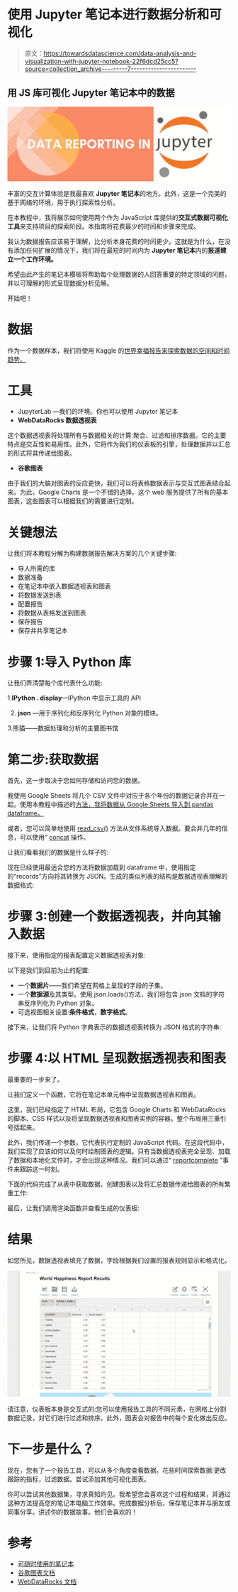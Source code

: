 # 使用 Jupyter 笔记本进行数据分析和可视化

> 原文：<https://towardsdatascience.com/data-analysis-and-visualization-with-jupyter-notebook-22f6dcd25cc5?source=collection_archive---------7----------------------->

## 用 JS 库可视化 Jupyter 笔记本中的数据

![](img/db16d3c90cd962c64729aa320503232e.png)

丰富的交互计算体验是我最喜欢 **Jupyter 笔记本**的地方。此外，这是一个完美的基于网络的环境，用于执行探索性分析。

在本教程中，我将展示如何使用两个作为 JavaScript 库提供的**交互式数据可视化工具**来支持项目的探索阶段。本指南将花费最少的时间和步骤来完成。

我认为数据报告应该易于理解，比分析本身花费的时间更少。这就是为什么，在没有添加任何扩展的情况下，我们将在最短的时间内为 **Jupyter 笔记本**内的**报道建立一个工作环境。**

希望由此产生的笔记本模板将帮助每个处理数据的人回答重要的特定领域的问题，并以可理解的形式呈现数据分析见解。

开始吧！

# 数据

作为一个数据样本，我们将使用 Kaggle 的[世界幸福报告来探索数据的空间和时间趋势。](https://www.kaggle.com/unsdsn/world-happiness)

# 工具

*   JupyterLab —我们的环境。你也可以使用 Jupyter 笔记本
*   **WebDataRocks 数据透视表**

这个数据透视表将处理所有与数据相关的计算:聚合、过滤和排序数据。它的主要特点是交互性和易用性。此外，它将作为我们的仪表板的引擎，处理数据并以汇总的形式将其传递给图表。

*   **谷歌图表**

由于我们的大脑对图表的反应更快，我们可以将表格数据表示与交互式图表结合起来。为此，Google Charts 是一个不错的选择。这个 web 服务提供了所有的基本图表，这些图表可以根据我们的需要进行定制。

# 关键想法

让我们将本教程分解为构建数据报告解决方案的几个关键步骤:

*   导入所需的库
*   数据准备
*   在笔记本中嵌入数据透视表和图表
*   将数据发送到表
*   配置报告
*   将数据从表格发送到图表
*   保存报告
*   保存并共享笔记本

# 步骤 1:导入 Python 库

让我们弄清楚每个库代表什么功能:

1.**IPython . display**—IPython 中显示工具的 API

2. **json** —用于序列化和反序列化 Python 对象的模块。

3.熊猫——数据处理和分析的主要图书馆

# 第二步:获取数据

首先，这一步取决于您如何存储和访问您的数据。

我使用 Google Sheets 将几个 CSV 文件中对应于各个年份的数据记录合并在一起。使用本教程中描述的[方法，我将数据从 Google Sheets 导入到 pandas dataframe。](/how-to-import-google-sheets-data-into-a-pandas-dataframe-using-googles-api-v4-2020-f50e84ea4530)

或者，您可以简单地使用 [read_csv()](https://pandas.pydata.org/pandas-docs/stable/reference/api/pandas.read_csv.html) 方法从文件系统导入数据。要合并几年的信息，可以使用“ [concat](https://pandas.pydata.org/pandas-docs/stable/reference/api/pandas.concat.html) 操作。

让我们看看我们的数据是什么样子的:

现在已经使用最适合您的方法将数据加载到 dataframe 中，使用指定的“records”方向将其转换为 JSON。生成的类似列表的结构是数据透视表理解的数据格式:

# 步骤 3:创建一个数据透视表，并向其输入数据

接下来，使用指定的报表配置定义数据透视表对象:

以下是我们到目前为止的配置:

*   一个**数据片**——我们希望在网格上呈现的字段的子集。
*   一个**数据源**及其类型。使用 json.loads()方法，我们将包含 json 文档的字符串反序列化为 Python 对象。
*   可选视图相关设置:**条件格式**，**数字格式**。

接下来，让我们将 Python 字典表示的数据透视表转换为 JSON 格式的字符串:

# 步骤 4:以 HTML 呈现数据透视表和图表

最重要的一步来了。

让我们定义一个函数，它将在笔记本单元格中呈现数据透视表和图表。

这里，我们已经指定了 HTML 布局，它包含 Google Charts 和 WebDataRocks 的脚本、CSS 样式以及将呈现数据透视表和图表实例的容器。整个布局用三重引号括起来。

此外，我们传递一个参数，它代表执行定制的 JavaScript 代码。在这段代码中，我们实现了应该如何以及何时绘制图表的逻辑。只有当数据透视表完全呈现、加载了数据和本地化文件时，才会出现这种情况。我们可以通过“ [reportcomplete](https://www.webdatarocks.com/doc/reportcomplete/?r=td3) ”事件来跟踪这一时刻。

下面的代码完成了从表中获取数据、创建图表以及将汇总数据传递给图表的所有繁重工作:

最后，让我们调用渲染函数并查看生成的仪表板:

# 结果

如您所见，数据透视表填充了数据，字段根据我们设置的报表规则显示和格式化。

![](img/b04918521a97474c7ae4de39f04e509e.png)

请注意，仪表板本身是交互式的:您可以使用报告工具的不同元素，在网格上分割数据记录，对它们进行过滤和排序。此外，图表会对报告中的每个变化做出反应。

# 下一步是什么？

现在，您有了一个报告工具，可以从多个角度查看数据。花些时间探索数据:更改跟踪的指标，过滤数据。尝试添加其他可视化图表。

你可以尝试其他数据集，寻求真知灼见。我希望您会喜欢这个过程和结果，并通过这种方法提高您的笔记本电脑工作效率。完成数据分析后，保存笔记本并与朋友或同事分享。讲述你的数据故事。他们会喜欢的！

# 参考

*   [可随时使用的笔记本](https://github.com/veronikaro/pivoting-jupyter-notebook)
*   [谷歌图表文档](https://developers.google.com/chart)
*   [WebDataRocks 文档](https://www.webdatarocks.com/?r=td3)